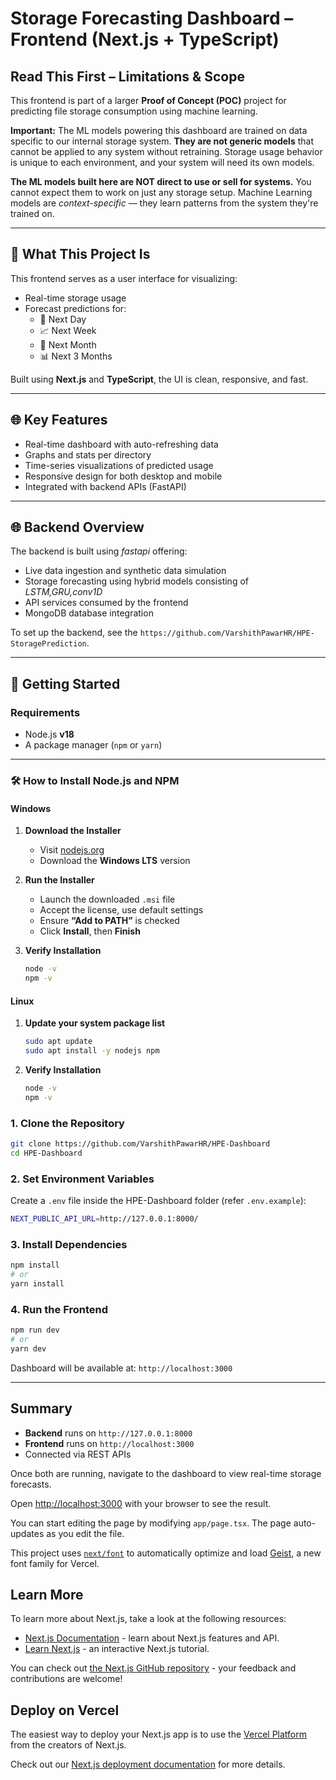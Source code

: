 # Storage Forecasting Dashboard – Frontend (Next.js + TypeScript)

## Read This First – Limitations & Scope

This frontend is part of a larger **Proof of Concept (POC)** project for  predicting file storage consumption using machine learning.

**Important:** The ML models powering this dashboard are trained on data specific to our internal storage system. **They are not generic models** that cannot be applied to any system without retraining. Storage usage behavior is unique to each environment, and your system will need its own models.

**The ML models built here are NOT direct to use or sell for systems.** You cannot expect them to work on just any storage setup. Machine Learning models are *context-specific* — they learn patterns from the system they're trained on.


---

## 🧠 What This Project Is

This frontend serves as a user interface for visualizing:

- Real-time storage usage
- Forecast predictions for:
  - 📅 Next Day
  - 📈 Next Week
  - 📆 Next Month
  - 📊 Next 3 Months

Built using **Next.js** and **TypeScript**, the UI is clean, responsive, and fast.

---

## 🌐 Key Features

- Real-time dashboard with auto-refreshing data
- Graphs and stats per directory
- Time-series visualizations of predicted usage
- Responsive design for both desktop and mobile
- Integrated with backend APIs (FastAPI)

---

## 🌐 Backend Overview

The backend is built using *fastapi*  offering:

- Live data ingestion and synthetic data simulation  
- Storage forecasting using hybrid models consisting of *LSTM,GRU,conv1D*  
- API services consumed by the frontend  
- MongoDB database integration

To set up the backend, see the `https://github.com/VarshithPawarHR/HPE-StoragePrediction`.

---


## 🚀 Getting Started

### Requirements

* Node.js **v18**
* A package manager (`npm` or `yarn`)

---

### 🛠️ How to Install Node.js and NPM
#### Windows

1. **Download the Installer**
   
   - Visit [nodejs.org](https://nodejs.org/)  
   - Download the **Windows LTS** version 
2. **Run the Installer**
   
   - Launch the downloaded `.msi` file  
   - Accept the license, use default settings  
   - Ensure **“Add to PATH”** is checked  
   - Click **Install**, then **Finish**  
3. **Verify Installation**
   
   ```bash
   node -v  
   npm -v    

#### Linux
1. **Update your system package list**
   
   ```bash
   sudo apt update
   sudo apt install -y nodejs npm
2.  **Verify Installation**
   
     ```bash
     node -v  
     npm -v 

### 1. Clone the Repository

```bash
git clone https://github.com/VarshithPawarHR/HPE-Dashboard
cd HPE-Dashboard
```

### 2. Set Environment Variables

Create a `.env` file inside the HPE-Dashboard folder (refer `.env.example`):

```bash
NEXT_PUBLIC_API_URL=http://127.0.0.1:8000/

```

### 3. Install Dependencies

```bash
npm install
# or
yarn install
```

### 4. Run the Frontend

```bash
npm run dev
# or
yarn dev
```

Dashboard will be available at: `http://localhost:3000`

---

## Summary

* **Backend** runs on `http://127.0.0.1:8000`
* **Frontend** runs on `http://localhost:3000`
* Connected via REST APIs

Once both are running, navigate to the dashboard to view real-time storage forecasts.

Open [http://localhost:3000](http://localhost:3000) with your browser to see the result.

You can start editing the page by modifying `app/page.tsx`. The page auto-updates as you edit the file.

This project uses [`next/font`](https://nextjs.org/docs/app/building-your-application/optimizing/fonts) to automatically optimize and load [Geist](https://vercel.com/font), a new font family for Vercel.

## Learn More

To learn more about Next.js, take a look at the following resources:

- [Next.js Documentation](https://nextjs.org/docs) - learn about Next.js features and API.
- [Learn Next.js](https://nextjs.org/learn) - an interactive Next.js tutorial.

You can check out [the Next.js GitHub repository](https://github.com/vercel/next.js) - your feedback and contributions are welcome!

## Deploy on Vercel

The easiest way to deploy your Next.js app is to use the [Vercel Platform](https://vercel.com/new?utm_medium=default-template&filter=next.js&utm_source=create-next-app&utm_campaign=create-next-app-readme) from the creators of Next.js.

Check out our [Next.js deployment documentation](https://nextjs.org/docs/app/building-your-application/deploying) for more details.
